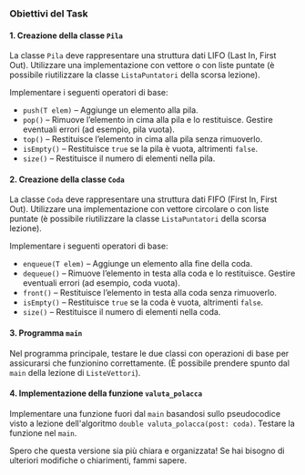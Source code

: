 ### Obiettivi del Task

#### 1. Creazione della classe `Pila`
La classe `Pila` deve rappresentare una struttura dati LIFO (Last In, First Out). Utilizzare una implementazione con vettore o con liste puntate (è possibile riutilizzare la classe `ListaPuntatori` della scorsa lezione).

Implementare i seguenti operatori di base:
- `push(T elem)` – Aggiunge un elemento alla pila.
- `pop()` – Rimuove l’elemento in cima alla pila e lo restituisce. Gestire eventuali errori (ad esempio, pila vuota).
- `top()` – Restituisce l’elemento in cima alla pila senza rimuoverlo.
- `isEmpty()` – Restituisce `true` se la pila è vuota, altrimenti `false`.
- `size()` – Restituisce il numero di elementi nella pila.

#### 2. Creazione della classe `Coda`
La classe `Coda` deve rappresentare una struttura dati FIFO (First In, First Out). Utilizzare una implementazione con vettore circolare o con liste puntate (è possibile riutilizzare la classe `ListaPuntatori` della scorsa lezione).

Implementare i seguenti operatori di base:
- `enqueue(T elem)` – Aggiunge un elemento alla fine della coda.
- `dequeue()` – Rimuove l’elemento in testa alla coda e lo restituisce. Gestire eventuali errori (ad esempio, coda vuota).
- `front()` – Restituisce l’elemento in testa alla coda senza rimuoverlo.
- `isEmpty()` – Restituisce `true` se la coda è vuota, altrimenti `false`.
- `size()` – Restituisce il numero di elementi nella coda.

#### 3. Programma `main`
Nel programma principale, testare le due classi con operazioni di base per assicurarsi che funzionino correttamente. (È possibile prendere spunto dal `main` della lezione di `ListeVettori`).

#### 4. Implementazione della funzione `valuta_polacca`
Implementare una funzione fuori dal `main` basandosi sullo pseudocodice visto a lezione dell'algoritmo `double valuta_polacca(post: coda)`. Testare la funzione nel `main`.

Spero che questa versione sia più chiara e organizzata! Se hai bisogno di ulteriori modifiche o chiarimenti, fammi sapere.
